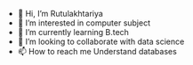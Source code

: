 - 👋 Hi, I’m Rutulakhtariya
- 👀 I’m interested in computer subject 
- 🌱 I’m currently learning B.tech
- 💞️ I’m looking to collaborate with data science  
- 📫 How to reach me Understand databases

<!---
rutu1256/rutu1256 is a ✨ special ✨ repository because its `README.md` (this file) appears on your GitHub profile.
You can click the Preview link to take a look at your changes.
--->
